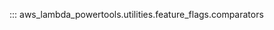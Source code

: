 <!-- markdownlint-disable MD043 MD041 -->
::: aws_lambda_powertools.utilities.feature_flags.comparators
